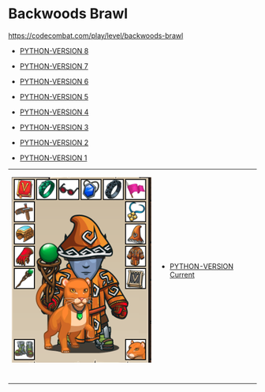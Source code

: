 # Backwoods Brawl

https://codecombat.com/play/level/backwoods-brawl
<table>
<tr>
<td>

![Hero Picture](hero.png?raw=true "Hero Picture")

</td>
<td>
<ul>
<li>

[PYTHON-VERSION Current](BackwoodsBrawl-Current.py)

</li>
</ul>
</td>
</tr>
<tr>
<td>&nbsp;
</td>
<ul>
<li>

[PYTHON-VERSION 8](BackwoodsBrawl9.py)

</li>
<li>

[PYTHON-VERSION 7](BackwoodsBrawl8.py)

</li>
<li>

[PYTHON-VERSION 6](BackwoodsBrawl6.py)

</li>
<li>

[PYTHON-VERSION 5](BackwoodsBrawl5.py)

</li>
<li>

[PYTHON-VERSION 4](BackwoodsBrawl4.py)

</li>
<li>

[PYTHON-VERSION 3](BackwoodsBrawl3.py)

</li>
<li>

[PYTHON-VERSION 2](BackwoodsBrawl2.py)

</li>
<li>

[PYTHON-VERSION 1](BackwoodsBrawl1.py)

</li>
</ul>
</td>
</tr>
<table>